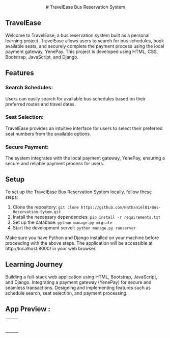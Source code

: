 <div align="center">
# TravelEase Bus Reservation System
</div>

## **TravelEase**

Welcome to TravelEase, a bus reservation system built as a personal learning project. TravelEase allows users to search for bus schedules, book available seats, and securely complete the payment process using the local payment gateway, YenePay. This project is developed using HTML, CSS, Bootstrap, JavaScript, and Django.

## **Features**

### Search Schedules: 

Users can easily search for available bus schedules based on their preferred routes and travel dates.

### Seat Selection: 

TravelEase provides an intuitive interface for users to select their preferred seat numbers from the available options.

### Secure Payment: 

The system integrates with the local payment gateway, YenePay, ensuring a secure and reliable payment process for users.

## **Setup**

To set up the TravelEase Bus Reservation System locally, follow these steps:

1. Clone the repository: `git clone https://github.com/Nathaniel81/Bus-Reservation-Sytem.git`
2. Install the necessary dependencies: `pip install -r requirements.txt`
3. Set up the database: `python manage.py migrate`
4. Start the development server: `python manage.py runserver`

Make sure you have Python and Django installed on your machine before proceeding with the above steps.
The application will be accessible at http://localhost:8000/ in your web browser.

## **Learning Journey**

Building a full-stack web application using HTML, Bootstrap, JavaScript, and Django.
Integrating a payment gateway (YenePay) for secure and seamless transactions.
Designing and implementing features such as schedule search, seat selection, and payment processing.

## **App Preview** :

<table width="100%"> 
<tr>
<td width="50%">      
&nbsp; 
<br>
<p align="center">
  
</p>
<img src="">
</td> 
<td width="50%">
<br>
<p align="center">
  
</p>
<img src="">  
</td>
</table>
